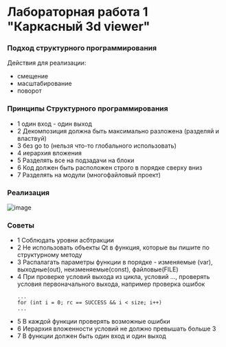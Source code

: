 # Лабораторная работа 1 "Каркасный 3d viewer"

### Подход структурного программирования
  
Действия для реализации:
- смещение
- масштабирование
- поворот
 
### Принципы Структурного программирования

- 1 один вход - один выход
- 2 Декомпозиция должна быть максимально разложена (разделяй и властвуй)
- 3 без go to (нельзя что-то глобального использовать)
- 4 иерархия вложения 
- 5 Разделять все на подзадачи на блоки
- 6 Код должен быть расположен строго в порядке сверху вниз
- 7 Разделять на модули (многофайловый проект)

### Реализация

![image](https://github.com/Mansurow/bmstu_OOP/blob/master/lab_01/screen.png)

### Cоветы

- 1 Соблюдать уровни асбтракции
- 2 Не использовать объекты Qt в функция, которые вы пишите по структурному методу
- 3 Распалагать параметры функции в порядке - изменяемые (var), выходные(out), неизменяемые(const), файловые(FILE)
- 4 При проверке условий выхода из цикла, условий ..., проверять условия первоначального выхода, например проверка ошибок
  ```
  ...
  for (int i = 0; rc == SUCCESS && i < size; i++)
  ...
  ```
- 5 В каждой функции проверять возможные ошибки
- 6 Иерархия вложенности условий не должно превышать больше 3
- 7 В функции должен быть один вход и один выход

